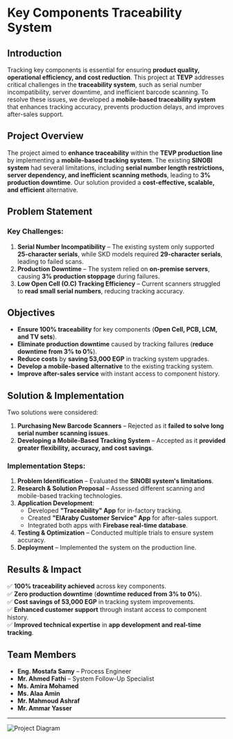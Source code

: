 # Key Components Traceability System  

## Introduction  
Tracking key components is essential for ensuring **product quality, operational efficiency, and cost reduction**. This project at **TEVP** addresses critical challenges in the **traceability system**, such as serial number incompatibility, server downtime, and inefficient barcode scanning. To resolve these issues, we developed a **mobile-based traceability system** that enhances tracking accuracy, prevents production delays, and improves after-sales support.  

## Project Overview  
The project aimed to **enhance traceability** within the **TEVP production line** by implementing a **mobile-based tracking system**. The existing **SINOBI system** had several limitations, including **serial number length restrictions, server dependency, and inefficient scanning methods**, leading to **3% production downtime**. Our solution provided a **cost-effective, scalable, and efficient** alternative.  

## Problem Statement  
### **Key Challenges:**  
1. **Serial Number Incompatibility** – The existing system only supported **25-character serials**, while SKD models required **29-character serials**, leading to failed scans.  
2. **Production Downtime** – The system relied on **on-premise servers**, causing **3% production stoppage** during failures.  
3. **Low Open Cell (O.C) Tracking Efficiency** – Current scanners struggled to **read small serial numbers**, reducing tracking accuracy.  

## Objectives  
- **Ensure 100% traceability** for key components (**Open Cell, PCB, LCM, and TV sets**).  
- **Eliminate production downtime** caused by tracking failures (**reduce downtime from 3% to 0%**).  
- **Reduce costs** by **saving 53,000 EGP** in tracking system upgrades.  
- **Develop a mobile-based alternative** to the existing tracking system.  
- **Improve after-sales service** with instant access to component history.  

## Solution & Implementation  
Two solutions were considered:  

1. **Purchasing New Barcode Scanners** – Rejected as it **failed to solve long serial number scanning issues**.  
2. **Developing a Mobile-Based Tracking System** – Accepted as it **provided greater flexibility, accuracy, and cost savings**.  

### **Implementation Steps:**  
1. **Problem Identification** – Evaluated the **SINOBI system's limitations**.  
2. **Research & Solution Proposal** – Assessed different scanning and mobile-based tracking technologies.  
3. **Application Development**:  
   - Developed **"Traceability" App** for in-factory tracking.  
   - Created **"ElAraby Customer Service" App** for after-sales support.  
   - Integrated both apps with **Firebase real-time database**.  
4. **Testing & Optimization** – Conducted multiple trials to ensure system accuracy.  
5. **Deployment** – Implemented the system on the production line.  

## Results & Impact  
✅ **100% traceability achieved** across key components.  
✅ **Zero production downtime** (**downtime reduced from 3% to 0%**).  
✅ **Cost savings of 53,000 EGP** in tracking system improvements.  
✅ **Enhanced customer support** through instant access to component history.  
✅ **Improved technical expertise** in **app development and real-time tracking**.  

## Team Members  
- **Eng. Mostafa Samy** – Process Engineer  
- **Mr. Ahmed Fathi** – System Follow-Up Specialist  
- **Ms. Amira Mohamed**  
- **Ms. Alaa Amin**  
- **Mr. Mahmoud Ashraf**  
- **Mr. Ammar Yasser**
  
---

![Project Diagram](T-image.png)  
